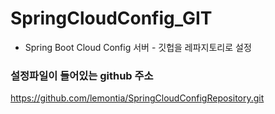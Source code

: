 # SpringCloudConfig_GIT
- Spring Boot Cloud Config 서버 - 깃헙을 레파지토리로 설정

### 설정파일이 들어있는 github 주소
https://github.com/lemontia/SpringCloudConfigRepository.git
